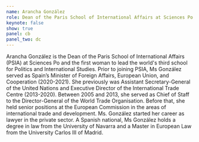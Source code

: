 ```yaml
---
name: Arancha González
role: Dean of the Paris School of International Affairs at Sciences Po and former Spanish Minister of Foreign Affairs, European Union, and Cooperation
keynote: false
show: true
panel: cb
panel_two: dc
---
```


Arancha González is the Dean of the Paris School of International Affairs (PSIA) at Sciences Po and the first woman to lead the world's third school for Politics and International Studies. Prior to joining PSIA, Ms González served as Spain’s Minister of Foreign Affairs, European Union, and Cooperation (2020-2021). She previously was Assistant Secretary-General of the United Nations and Executive Director of the International Trade Centre (2013-2020). Between 2005 and 2013, she served as Chief of Staff to the Director-General of the World Trade Organisation. Before that, she held senior positions at the European Commission in the areas of international trade and development. Ms. González started her career as lawyer in the private sector. A Spanish national, Ms González holds a degree in law from the University of Navarra and a Master in European Law from the University Carlos III of Madrid.
